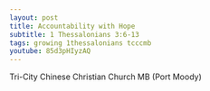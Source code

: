 ```yaml
---
layout: post
title: Accountability with Hope
subtitle: 1 Thessalonians 3:6-13
tags: growing 1thessalonians tcccmb
youtube: 85d3pHIyzAQ
---
```

Tri-City Chinese Christian Church MB (Port Moody)
